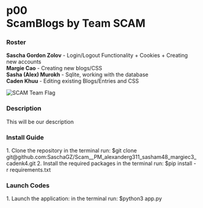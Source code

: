 <h1> p00 <br> ScamBlogs by Team SCAM </h1>

<h3>Roster</h3>
<b>Sascha Gordon Zolov</b> - Login/Logout Functionality + Cookies + Creating new accounts <br>
<b>Margie Cao</b> - Creating new blogs/CSS <br>
<b>Sasha (Alex) Murokh</b> - Sqlite, working with the database <br>
<b>Caden Khuu</b> - Editing existing Blogs/Entries and CSS <br>

![SCAM Team Flag](https://github.com/user-attachments/assets/f505d0ac-46e9-4463-9c51-749a009e859f)

<h3>Description</h3>
<p>This will be our description</p>

<h3>Install Guide</h3>
<p> 1. Clone the repository 
      in the terminal run:
      $git clone git@github.com:SaschaGZ/Scam__PM_alexanderg311_sasham48_margiec3_cadenk4.git
    2. Install the required packages
      in the terminal run:
      $pip install -r requirements.txt
</p>

<h3>Launch Codes</h3>
<p> 1. Launch the application:
      in the terminal run:
      $python3 app.py
</p>
